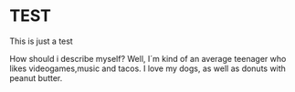 # TEST
This is just a test

How should i describe myself? Well, I´m kind of an average teenager who likes videogames,music and tacos.
I love my dogs, as well as donuts with peanut butter.
